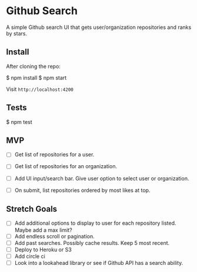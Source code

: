 # Github Search

A simple Github search UI that gets user/organization repositories and ranks by stars.


## Install

After cloning the repo:

$ npm install
$ npm start

Visit `http://localhost:4200`


## Tests

$ npm test


## MVP

* [ ] Get list of repositories for a user.
* [ ] Get list of repositories for an organization.
* [ ] Add UI input/search bar. Give user option to select user or organization.
* [ ] On submit, list repositories ordered by most likes at top.


## Stretch Goals

* [ ] Add additional options to display to user for each repository listed. Maybe add a max limit?
* [ ] Add endless scroll or pagination.
* [ ] Add past searches. Possibly cache results. Keep 5 most recent.
* [ ] Deploy to Heroku or S3
* [ ] Add circle ci
* [ ] Look into a lookahead library or see if Github API has a search ability.
